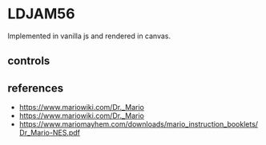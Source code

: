 # LDJAM56

Implemented in vanilla js and rendered in canvas.


## controls


## references

- https://www.mariowiki.com/Dr._Mario
- https://www.mariowiki.com/Dr._Mario
- https://www.mariomayhem.com/downloads/mario_instruction_booklets/Dr_Mario-NES.pdf
